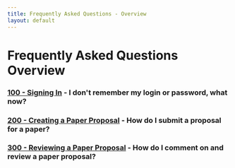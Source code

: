 ```yaml
---
title: Frequently Asked Questions - Overview
layout: default
---
```


# Frequently Asked Questions Overview


### [100 - Signing In](100-signing-in) - I don't remember my login or password, what now?
### [200 - Creating a Paper Proposal](200-creating-a-paper-proposal) - How do I submit a proposal for a paper?
### [300 - Reviewing a Paper Proposal](300-reviewing-a-paper-proposal) - How do I comment on and review a paper proposal?

